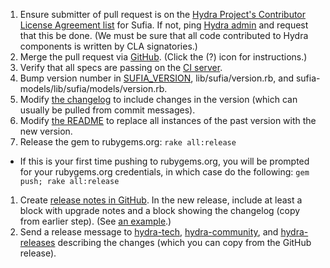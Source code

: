 1. Ensure submitter of pull request is on the [Hydra Project's Contributor License Agreement list](https://wiki.duraspace.org/x/UofvAQ) for Sufia.  If not, ping [Hydra admin](mailto:legal@projecthydra.org) and request that this be done. (We must be sure that all code contributed to Hydra components is written by CLA signatories.)
1. Merge the pull request via [GitHub](https://github.com/projecthydra/sufia/pulls). (Click the (?) icon for instructions.)
1. Verify that all specs are passing on the [CI server](http://travis-ci.org/projecthydra/sufia).
1. Bump version number in [SUFIA_VERSION](https://github.com/projecthydra/sufia/blob/master/SUFIA_VERSION), lib/sufia/version.rb, and sufia-models/lib/sufia/models/version.rb.
1. Modify [the changelog](https://github.com/projecthydra/sufia/blob/master/History.md) to include changes in the version (which can usually be pulled from commit messages).
1. Modify [the README](https://github.com/projecthydra/sufia/blob/master/README.md) to replace all instances of the past version with the new version.
1. Release the gem to rubygems.org: `rake all:release`
  * If this is your first time pushing to rubygems.org, you will be prompted for your rubygems.org credentials, in which case do the following: `gem push; rake all:release`
1. Create [release notes in GitHub](https://github.com/projecthydra/sufia/releases/new). In the new release, include at least a block with upgrade notes and a block showing the changelog (copy from earlier step). (See [an example](https://github.com/projecthydra/sufia/releases/tag/v6.4.0).)
1. Send a release message to [hydra-tech](mailto:hydra-tech@googlegroups.com), [hydra-community](mailto:hydra-community@googlegroups.com), and [hydra-releases](mailto:hydra-releases@googlegroups.com) describing the changes (which you can copy from the GitHub release).

